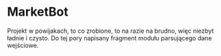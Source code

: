# MarketBot

Projekt w powijakach, to co zrobione, to na razie na brudno, więc niezbyt ładnie i czysto. Do tej pory napisany fragment modułu parsującego dane wejściowe.
